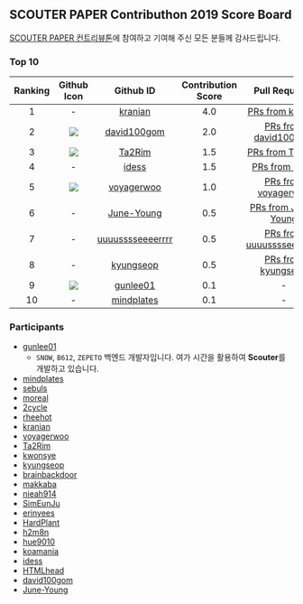 ## SCOUTER PAPER Contributhon 2019 Score Board

[SCOUTER PAPER 컨트리뷰톤](https://github.com/scouter-contrib/paper-contributhon/blob/master/contributhon/index.md)에 참여하고 기여해 주신 모든 분들께 감사드립니다.

### Top 10 
|Ranking|Github Icon|Github ID|Contribution Score|Pull Requests|
|:----:|:----:|:----:|:----:|:----:|
|1|-|[kranian](https://github.com/kranian)|4.0|[PRs from kranian](https://github.com/scouter-contrib/scouter-paper/pulls?utf8=%E2%9C%93&q=is%3Apr+author%3Akranian+)|
|2|![](https://avatars2.githubusercontent.com/u/13757297?s=88&v=4)|[david100gom](https://github.com/david100gom)|2.0|[PRs from david100gom](https://github.com/scouter-contrib/scouter-paper/pulls?utf8=%E2%9C%93&q=is%3Apr+author%3Adavid100gom+)|
|3|![](https://avatars1.githubusercontent.com/u/41318449?s=60&v=4)|[Ta2Rim](https://github.com/Ta2Rim)|1.5|[PRs from Ta2Rim](https://github.com/scouter-contrib/scouter-paper/pulls?utf8=%E2%9C%93&q=is%3Apr+author%3ATa2Rim+)|
|4|-|[idess](https://github.com/idess)|1.5|[PRs from idess](https://github.com/scouter-contrib/scouter-paper/pulls?utf8=%E2%9C%93&q=is%3Apr+author%3Aidess+)|
|5|![](https://avatars3.githubusercontent.com/u/1849824?s=60&v=4)|[voyagerwoo](https://github.com/voyagerwoo)|1.0|[PRs from voyagerwoo](https://github.com/scouter-contrib/scouter-paper/pulls?utf8=%E2%9C%93&q=is%3Apr+author%3Avoyagerwoo+)|
|6|-|[June-Young](https://github.com/June-Young)|0.5|[PRs from June-Young](https://github.com/scouter-contrib/scouter-paper/pulls?utf8=%E2%9C%93&q=is%3Apr+author%3AJune-Young+)|
|7|-|[uuuusssseeeerrrr](https://github.com/uuuusssseeeerrrr)|0.5|[PRs from uuuusssseeeerrrr](https://github.com/scouter-contrib/scouter-paper/pulls?utf8=%E2%9C%93&q=is%3Apr+author%3Auuuusssseeeerrrr+)|
|8|-|[kyungseop](https://github.com/kyungseop)|0.5|[PRs from kyungseop](https://github.com/scouter-contrib/scouter-paper/pulls?utf8=%E2%9C%93&q=is%3Apr+author%3Akyungseop+)|
|9|![](https://avatars1.githubusercontent.com/u/6788732?s=60&v=4)|[gunlee01](https://github.com/gunlee01)|0.1|-|
|10|-|[mindplates](https://github.com/mindplates)|0.1|-|

### Participants
* [gunlee01](https://github.com/gunlee01)  
  - `SNOW`, `B612`, `ZEPETO` 백엔드 개발자입니다. 여가 시간을 활용하여 **Scouter**를 개발하고 있습니다. 
* [mindplates](https://github.com/mindplates)  
* [sebuls](https://github.com/sebuls)  
* [moreal](https://github.com/moreal)  
* [2cycle](https://github.com/2cycle)  
* [rheehot](https://github.com/rheehot)  
* [kranian](https://github.com/kranian)  
* [voyagerwoo](https://github.com/voyagerwoo)  
* [Ta2Rim](https://github.com/Ta2Rim)  
* [kwonsye](https://github.com/kwonsye)  
* [kyungseop](https://github.com/kyungseop)  
* [brainbackdoor](https://github.com/brainbackdoor)  
* [makkaba](https://github.com/makkaba)  
* [nieah914](https://github.com/nieah914)  
* [SimEunJu](https://github.com/SimEunJu)  
* [erinyees](https://github.com/erinyees)  
* [HardPlant](https://github.com/HardPlant)  
* [h2m8n](https://github.com/h2m8n)  
* [hue9010](https://github.com/hue9010)  
* [koamania](https://github.com/koamania)  
* [idess](https://github.com/idess)  
* [HTMLhead](https://github.com/HTMLhead)  
* [david100gom](https://github.com/david100gom)  
* [June-Young](https://github.com/June-Young)  

